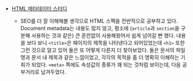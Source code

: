 - [HTML 메타데이터 스터디](https://github.com/jhw123/til/commit/cd17b02ca12007b9896941a10624260244c1e8ea)

    - SEO를 더 잘 이해해볼 생각으로 HTML 스펙을 전반적으로 공부하고 있다. 
      Document metadata는 내용도 많지 않고, 평소에 (`article`과 `section`을 구분해 사용하는 것과 같은) 큰 혼란없이
      사용해왔어서 쉽게 넘어갈 뻔 했다.
      내용을 보다 보니 `<title>`은 페이지의 제목을 나타낸다고 되어있었는데 `<h1>` 또한 그런 것으로 알고 있어 둘은 또 어떻게 다른지 더 찾아보았다.
      둘은 문서의 파일명과 문서 내 제목과 같은 느낌이었고, 각각의 목적을 좀 더 명확히 이해하는 기회가 되었다.
      `<meta>` 쪽에도 속성값의 종류가 꽤 되는 것처럼 보이는데, 다음 공부거리로 남겨두었다.
